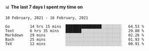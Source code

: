 <!--
### Hi there 👋

- 🤔 I was learning formal verification with Coq formally, but want to **build things** now.
- 😬 I am broadly interested in **computer systems** and **programming languages** (just a beginner 🥺).
- 🤩 (I hope I can) code for fun!

<img src="https://github-readme-stats.vercel.app/api?username=xxchan&show_icons=true&icon_color=0366d6&text_color=24292e&bg_color=ffffff&hide_title=true" />

---
-->


📊 **The last 7 days I spent my time on** 

<!--START_SECTION:waka-->
```text
10 February, 2021 - 16 February, 2021

Go         14 hrs 15 mins  ████████████████░░░░░░░░░   64.53 % 
Text       6 hrs 35 mins   ███████░░░░░░░░░░░░░░░░░░   29.80 % 
Markdown   29 mins         ░░░░░░░░░░░░░░░░░░░░░░░░░   02.26 % 
Bash       25 mins         ░░░░░░░░░░░░░░░░░░░░░░░░░   01.93 % 
TeX        12 mins         ░░░░░░░░░░░░░░░░░░░░░░░░░   00.91 %
```
<!--END_SECTION:waka-->

<!--
**xxchan/xxchan** is a ✨ _special_ ✨ repository because its `README.md` (this file) appears on your GitHub profile.

Here are some ideas to get you started:

- 🔭 I’m currently working on ...
- 🌱 I’m currently learning ...
- 👯 I’m looking to collaborate on ...
- 🤔 I’m looking for help with ...
- 💬 Ask me about ...
- 📫 How to reach me: ...
- 😄 Pronouns: ...
- ⚡ Fun fact: ...
-->
